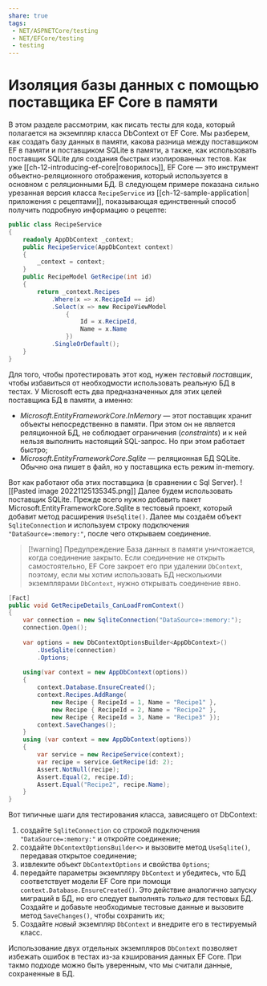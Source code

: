 ```yaml
---
share: true
tags:
 - NET/ASPNETCore/testing
 - NET/EFCore/testing
 - testing
---
```

# Изоляция базы данных с помощью поставщика EF Core в памяти
В этом разделе рассмотрим, как писать тесты для кода, который полагается на экземпляр класса DbContext от EF Core. Мы разберем, как создать базу данных в памяти, какова разница между поставщиком EF в памяти и поставщиком SQLite в памяти, а также, как использовать поставщик SQLite для создания быстрых изолированных тестов.
Как уже [[ch-12-introducing-ef-core|говорилось]], EF Core — это инструмент объектно-реляционного отображения, который используется в основном с реляционными БД.
В следующем примере показана сильно урезанная версия класса `RecipeService` из [[ch-12-sample-application|приложения с рецептами]], показывающая единственный способ получить подробную информацию о рецепте:
```csharp
public class RecipeService
{
	readonly AppDbContext _context;
	public RecipeService(AppDbContext context)
	{
		_context = context;
	}
	public RecipeModel GetRecipe(int id)
	{
		return _context.Recipes
			.Where(x => x.RecipeId == id)
			.Select(x => new RecipeViewModel
				{
					Id = x.RecipeId,
					Name = x.Name
				})
			.SingleOrDefault();
	}
}
```
Для того, чтобы протестировать этот код, нужен *тестовый поставщик*, чтобы избавиться от необходмости использовать реальную БД в тестах.
У Microsoft есть два предназначенных для этих целей поставщика БД в памяти, а именно:
- *Microsoft.EntityFrameworkCore.InMemory* — этот поставщик хранит объекты непосредственно в памяти. При этом он не является реляционной БД, не соблюдает ограничения (*constraints*) и к ней нельзя выполнить настоящий SQL-запрос. Но при этом работает быстро;
- *Microsoft.EntityFrameworkCore.Sqlite* — реляционная БД SQLite. Обычно она пишет в файл, но у поставщика есть режим in-memory.

Вот как работают оба этих поставщика (в сравнении с Sql Server).
![[Pasted image 20221125135345.png]]
Далее будем использовать поставщик SQLite.
Прежде всего нужно добавить пакет Microsoft.EntityFrameworkCore.Sqlite в тестовый проект, который добавит метод расширения `UseSqlite()`.
Далее мы создаём объект `SqliteConnection` и используем строку подключения `"DataSource=:memory:"`, после чего открываем соединение.
> [!warning] Предупреждение
> База данных в памяти уничтожается, когда соединение закрыто. Если соединение не открыть самостоятельно, EF Core закроет его при удалении `DbContext`, поэтому, если мы хотим использовать БД несколькими экземплярами `DbContext`, нужно открывать соединение явно.

```csharp
[Fact]
public void GetRecipeDetails_CanLoadFromContext()
{
	var connection = new SqliteConnection("DataSource=:memory:");
	connection.Open();
	
	var options = new DbContextOptionsBuilder<AppDbContext>()
		.UseSqlite(connection)
		.Options;
	
	using(var context = new AppDbContext(options))
	{
		context.Database.EnsureCreated();
		context.Recipes.AddRange(
			new Recipe { RecipeId = 1, Name = "Recipe1" },
			new Recipe { RecipeId = 2, Name = "Recipe2" },
			new Recipe { RecipeId = 3, Name = "Recipe3" });
		context.SaveChanges();
	}
	using (var context = new AppDbContext(options))
	{
		var service = new RecipeService(context);
		var recipe = service.GetRecipe(id: 2);
		Assert.NotNull(recipe);
		Assert.Equal(2, recipe.Id);
		Assert.Equal("Recipe2", recipe.Name);
	}
}
```
Вот типичные шаги для тестирования класса, зависящего от DbContext:
1. создайте `SqliteConnection` со строкой подключения `"DataSource=:memory:"` и откройте соединение;
2. создайте `DbContextOptionsBuilder<>` и вызовите метод `UseSqlite()`, передавая открытое соединение;
3. извлеките объект `DbContextOptions` и свойства `Options`;
4. передайте параметры экземпляру `DbContext` и убедитесь, что БД соответствует модели EF Core при помощи `context.Database.EnsureCreated()`. Это действие аналогично запуску миграций в БД, но его следует выполнять *только* для тестовых БД. Создайте и добавьте необходимые тестовые данные и вызовите метод `SaveChanges()`, чтобы сохранить их;
5. Создайте *новый* экземпляр `DbContext` и внедрите его в тестируемый класс.

Использование двух отдельных экземпляров `DbContext` позволяет избежать ошибок в тестах из-за кэширования данных EF Core. При такмо подходе можно быть уверенным, что мы считали данные, сохраненные в БД.



